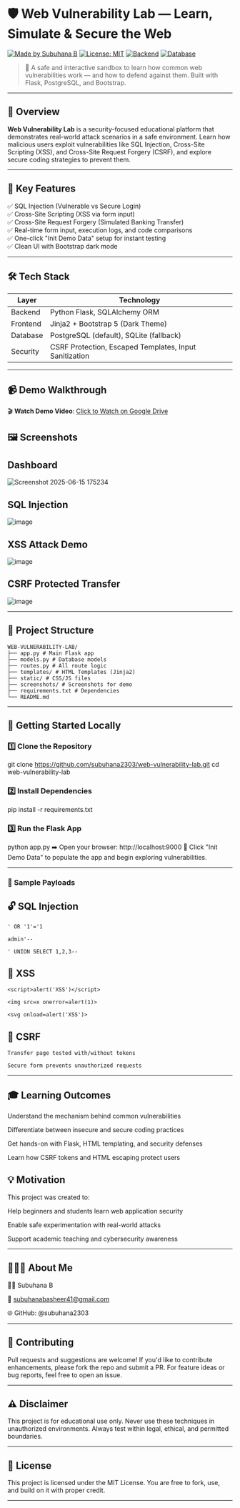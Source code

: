 # 🛡️ Web Vulnerability Lab — Learn, Simulate & Secure the Web

[![Made by Subuhana B](https://img.shields.io/badge/Made%20By-Subuhana%20B-blueviolet)](https://github.com/subuhana2303)  [![License: MIT](https://img.shields.io/badge/License-MIT-green.svg)](LICENSE)  [![Backend](https://img.shields.io/badge/Backend-Flask-blue)]()  [![Database](https://img.shields.io/badge/Database-PostgreSQL-blueviolet)]() 

> 🔐 A safe and interactive sandbox to learn how common web vulnerabilities work — and how to defend against them. Built with Flask, PostgreSQL, and Bootstrap.

---

## 🧩 Overview

**Web Vulnerability Lab** is a security-focused educational platform that demonstrates real-world attack scenarios in a safe environment. Learn how malicious users exploit vulnerabilities like SQL Injection, Cross-Site Scripting (XSS), and Cross-Site Request Forgery (CSRF), and explore secure coding strategies to prevent them.

---

## 🌟 Key Features

✅ SQL Injection (Vulnerable vs Secure Login)  
✅ Cross-Site Scripting (XSS via form input)  
✅ Cross-Site Request Forgery (Simulated Banking Transfer)  
✅ Real-time form input, execution logs, and code comparisons  
✅ One-click "Init Demo Data" setup for instant testing  
✅ Clean UI with Bootstrap dark mode  

---

## 🛠️ Tech Stack

| Layer        | Technology                            |
|--------------|----------------------------------------|
| Backend      | Python Flask, SQLAlchemy ORM           |
| Frontend     | Jinja2 + Bootstrap 5 (Dark Theme)      |
| Database     | PostgreSQL (default), SQLite (fallback)|
| Security     | CSRF Protection, Escaped Templates, Input Sanitization |


---

## 📹 Demo Walkthrough

🎬 **Watch Demo Video**: [Click to Watch on Google Drive](https://drive.google.com/file/d/1jBenpLY5WBLv6VLnZ6shxLxohKIXEVsn/view?usp=sharing)

## 🖼️ Screenshots  

## Dashboard  
![Screenshot 2025-06-15 175234](https://github.com/user-attachments/assets/e4f7d8df-6d47-4d94-85da-cdb09f63d014)

## SQL Injection  
![image](https://github.com/user-attachments/assets/a44deb0d-39dd-47e2-b68c-7bb841ae64f6)

## XSS Attack Demo  
![image](https://github.com/user-attachments/assets/84bd38eb-4dcf-495b-ba5d-bffe3f300a61)

## CSRF Protected Transfer  
![image](https://github.com/user-attachments/assets/28b7ca27-ba26-431a-893b-a8737af088f5)



---

## 📁 Project Structure

```
WEB-VULNERABILITY-LAB/
├── app.py # Main Flask app
├── models.py # Database models
├── routes.py # All route logic
├── templates/ # HTML Templates (Jinja2)
├── static/ # CSS/JS files
├── screenshots/ # Screenshots for demo
├── requirements.txt # Dependencies
└── README.md

```

---

## 🚀 Getting Started Locally

### 1️⃣ Clone the Repository

git clone https://github.com/subuhana2303/web-vulnerability-lab.git
cd web-vulnerability-lab

### 2️⃣ Install Dependencies

pip install -r requirements.txt

### 3️⃣ Run the Flask App

python app.py
➡️ Open your browser: http://localhost:9000
🧪 Click "Init Demo Data" to populate the app and begin exploring vulnerabilities.

---
### 🧠 Sample Payloads

## 🔓 SQL Injection
```
' OR '1'='1

admin'--

' UNION SELECT 1,2,3--
```
## 🦠 XSS
```
<script>alert('XSS')</script>

<img src=x onerror=alert(1)>

<svg onload=alert('XSS')>
```
## 🎯 CSRF
```
Transfer page tested with/without tokens

Secure form prevents unauthorized requests
```
---

## 🎓 Learning Outcomes
Understand the mechanism behind common vulnerabilities

Differentiate between insecure and secure coding practices

Get hands-on with Flask, HTML templating, and security defenses

Learn how CSRF tokens and HTML escaping protect users

## 💡 Motivation
This project was created to:

Help beginners and students learn web application security

Enable safe experimentation with real-world attacks

Support academic teaching and cybersecurity awareness

---

## 🙋🏻‍♀️ About Me
 👩🏻 Subuhana B
 
 📧 subuhanabasheer41@gmail.com
 
 🌐 GitHub: @subuhana2303

---
## 🤝 Contributing
Pull requests and suggestions are welcome!
If you'd like to contribute enhancements, please fork the repo and submit a PR.
For feature ideas or bug reports, feel free to open an issue.

---

## ⚠️ Disclaimer
This project is for educational use only.
Never use these techniques in unauthorized environments. Always test within legal, ethical, and permitted boundaries.

---
## 📄 License
This project is licensed under the MIT License.
You are free to fork, use, and build on it with proper credit.

---
